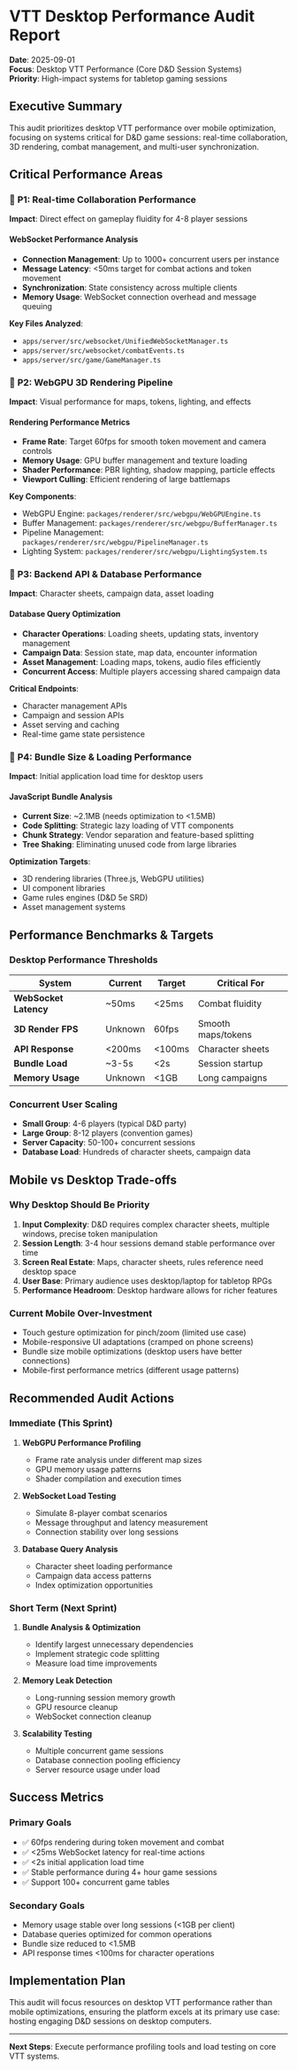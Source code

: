 # VTT Desktop Performance Audit Report

**Date**: 2025-09-01  
**Focus**: Desktop VTT Performance (Core D&D Session Systems)  
**Priority**: High-impact systems for tabletop gaming sessions

## Executive Summary

This audit prioritizes desktop VTT performance over mobile optimization, focusing on systems critical for D&D game sessions: real-time collaboration, 3D rendering, combat management, and multi-user synchronization.

## Critical Performance Areas

### 🎯 **P1: Real-time Collaboration Performance**
**Impact**: Direct effect on gameplay fluidity for 4-8 player sessions

#### WebSocket Performance Analysis
- **Connection Management**: Up to 1000+ concurrent users per instance
- **Message Latency**: <50ms target for combat actions and token movement
- **Synchronization**: State consistency across multiple clients
- **Memory Usage**: WebSocket connection overhead and message queuing

**Key Files Analyzed**:
- `apps/server/src/websocket/UnifiedWebSocketManager.ts`
- `apps/server/src/websocket/combatEvents.ts`
- `apps/server/src/game/GameManager.ts`

### 🎯 **P2: WebGPU 3D Rendering Pipeline**
**Impact**: Visual performance for maps, tokens, lighting, and effects

#### Rendering Performance Metrics
- **Frame Rate**: Target 60fps for smooth token movement and camera controls
- **Memory Usage**: GPU buffer management and texture loading
- **Shader Performance**: PBR lighting, shadow mapping, particle effects
- **Viewport Culling**: Efficient rendering of large battlemaps

**Key Components**:
- WebGPU Engine: `packages/renderer/src/webgpu/WebGPUEngine.ts`
- Buffer Management: `packages/renderer/src/webgpu/BufferManager.ts`
- Pipeline Management: `packages/renderer/src/webgpu/PipelineManager.ts`
- Lighting System: `packages/renderer/src/webgpu/LightingSystem.ts`

### 🎯 **P3: Backend API & Database Performance**
**Impact**: Character sheets, campaign data, asset loading

#### Database Query Optimization
- **Character Operations**: Loading sheets, updating stats, inventory management
- **Campaign Data**: Session state, map data, encounter information  
- **Asset Management**: Loading maps, tokens, audio files efficiently
- **Concurrent Access**: Multiple players accessing shared campaign data

**Critical Endpoints**:
- Character management APIs
- Campaign and session APIs  
- Asset serving and caching
- Real-time game state persistence

### 🔧 **P4: Bundle Size & Loading Performance**
**Impact**: Initial application load time for desktop users

#### JavaScript Bundle Analysis
- **Current Size**: ~2.1MB (needs optimization to <1.5MB)
- **Code Splitting**: Strategic lazy loading of VTT components
- **Chunk Strategy**: Vendor separation and feature-based splitting
- **Tree Shaking**: Eliminating unused code from large libraries

**Optimization Targets**:
- 3D rendering libraries (Three.js, WebGPU utilities)
- UI component libraries
- Game rules engines (D&D 5e SRD)
- Asset management systems

## Performance Benchmarks & Targets

### Desktop Performance Thresholds
| System | Current | Target | Critical For |
|--------|---------|--------|--------------|
| **WebSocket Latency** | ~50ms | <25ms | Combat fluidity |
| **3D Render FPS** | Unknown | 60fps | Smooth maps/tokens |
| **API Response** | <200ms | <100ms | Character sheets |
| **Bundle Load** | ~3-5s | <2s | Session startup |
| **Memory Usage** | Unknown | <1GB | Long campaigns |

### Concurrent User Scaling
- **Small Group**: 4-6 players (typical D&D party)
- **Large Group**: 8-12 players (convention games)  
- **Server Capacity**: 50-100+ concurrent sessions
- **Database Load**: Hundreds of character sheets, campaign data

## Mobile vs Desktop Trade-offs

### Why Desktop Should Be Priority

1. **Input Complexity**: D&D requires complex character sheets, multiple windows, precise token manipulation
2. **Session Length**: 3-4 hour sessions demand stable performance over time
3. **Screen Real Estate**: Maps, character sheets, rules reference need desktop space
4. **User Base**: Primary audience uses desktop/laptop for tabletop RPGs
5. **Performance Headroom**: Desktop hardware allows for richer features

### Current Mobile Over-Investment
- Touch gesture optimization for pinch/zoom (limited use case)
- Mobile-responsive UI adaptations (cramped on phone screens)  
- Bundle size mobile optimizations (desktop users have better connections)
- Mobile-first performance metrics (different usage patterns)

## Recommended Audit Actions

### Immediate (This Sprint)
1. **WebGPU Performance Profiling**
   - Frame rate analysis under different map sizes
   - GPU memory usage patterns
   - Shader compilation and execution times

2. **WebSocket Load Testing**
   - Simulate 8-player combat scenarios
   - Message throughput and latency measurement  
   - Connection stability over long sessions

3. **Database Query Analysis**
   - Character sheet loading performance
   - Campaign data access patterns
   - Index optimization opportunities

### Short Term (Next Sprint)
1. **Bundle Analysis & Optimization**
   - Identify largest unnecessary dependencies
   - Implement strategic code splitting
   - Measure load time improvements

2. **Memory Leak Detection**
   - Long-running session memory growth
   - GPU resource cleanup
   - WebSocket connection cleanup

3. **Scalability Testing**
   - Multiple concurrent game sessions
   - Database connection pooling efficiency
   - Server resource usage under load

## Success Metrics

### Primary Goals
- ✅ 60fps rendering during token movement and combat
- ✅ <25ms WebSocket latency for real-time actions
- ✅ <2s initial application load time
- ✅ Stable performance during 4+ hour game sessions
- ✅ Support 100+ concurrent game tables

### Secondary Goals
- Memory usage stable over long sessions (<1GB per client)
- Database queries optimized for common operations
- Bundle size reduced to <1.5MB
- API response times <100ms for character operations

## Implementation Plan

This audit will focus resources on desktop VTT performance rather than mobile optimizations, ensuring the platform excels at its primary use case: hosting engaging D&D sessions on desktop computers.

---

**Next Steps**: Execute performance profiling tools and load testing on core VTT systems.

